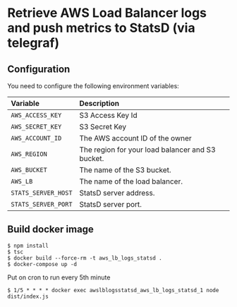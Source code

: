 # Retrieve AWS Load Balancer logs and push metrics to StatsD (via telegraf)

## Configuration

You need to configure the following environment variables:

| Variable | Description     |
| :------------- | :------------- |
| `AWS_ACCESS_KEY` | S3 Access Key Id       |
| `AWS_SECRET_KEY` | S3 Secret Key |
| `AWS_ACCOUNT_ID` | The AWS account ID of the owner      |
| `AWS_REGION` | The region for your load balancer and S3 bucket. |
| `AWS_BUCKET` | The name of the S3 bucket. |
| `AWS_LB` | The name of the load balancer. |
| `STATS_SERVER_HOST` | StatsD server address. |
| `STATS_SERVER_PORT` | StatsD server port. |

## Build docker image

```
$ npm install
$ tsc
$ docker build --force-rm -t aws_lb_logs_statsd .
$ docker-compose up -d
```

Put on cron to run every 5th minute

```
$ 1/5 * * * * docker exec awslblogsstatsd_aws_lb_logs_statsd_1 node dist/index.js
```
